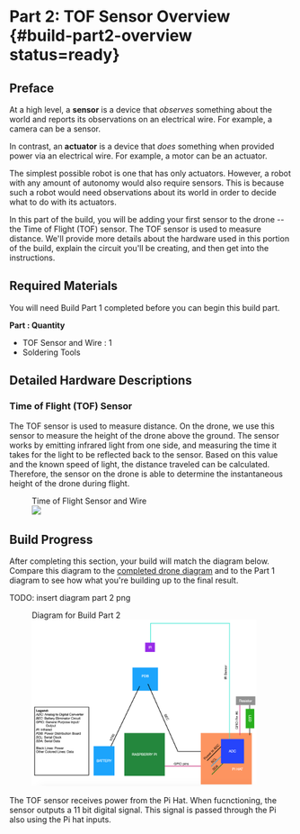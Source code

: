 # Part 2: TOF Sensor Overview {#build-part2-overview status=ready}

## Preface

At a high level, a **sensor** is a device that _observes_ something about the world and reports its observations on an electrical wire. For example, a camera can be a sensor.

In contrast, an **actuator** is a device that _does_ something when provided power via an electrical wire. For example, a motor can be an actuator.

The simplest possible robot is one that has only actuators. However, a robot with any amount of autonomy would also require sensors. This is because such a robot would need observations about its world in order to decide what to do with its actuators.

In this part of the build, you will be adding your first sensor to the drone -- the Time of Flight (TOF) sensor. The TOF sensor is used to measure distance. We'll provide more details about the hardware used in this portion of the build, explain the circuit you'll be creating, and then get into the instructions.

## Required Materials
You will need Build Part 1 completed before you can begin this build part.

**Part : Quantity**
- TOF Sensor and Wire : 1
- Soldering Tools

## Detailed Hardware Descriptions

### Time of Flight (TOF) Sensor
The TOF sensor is used to measure distance. On the drone, we use this sensor to measure the height of the drone above the ground. The sensor works by emitting infrared light from one side, and measuring the time it takes for the light to be reflected back to the sensor. Based on this value and the known speed of light, the distance traveled can be calculated. Therefore, the sensor on the drone is able to determine the instantaneous height of the drone during flight.

<figure>
    <figcaption>Time of Flight Sensor and Wire</figcaption>
    <img style='width:200px' src="photos/tofSensor2.png"/>
</figure>

## Build Progress

After completing this section, your build will match the diagram below. Compare this diagram to the [completed drone diagram](#diagram-complete) and to the Part 1 diagram to see how what you're building up to the final result.

TODO: insert diagram part 2 png 

<figure>  
  <figcaption> Diagram for Build Part 2 </figcaption>
  <img style='width:400px' src="photos/diagram-part2.png"/>
</figure>

The TOF sensor receives power from the Pi Hat. When fucnctioning, the sensor outputs a 11 bit digital signal. This signal is passed through the Pi also using the Pi hat inputs. 

